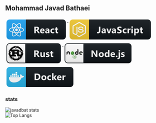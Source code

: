 ## Mohammad Javad Bathaei

<p align="left">
    <a href="#">
    <img src="images/stack/frameworks/react.svg" alt="react" style="vertical-align:top; margin:6px 4px">
  </a>
    <a href="#">
    <img src="images/stack/languages/js.svg" alt="js" style="vertical-align:top; margin:6px 4px">
  </a>
    <a href="#">
    <img src="images/stack/languages/rust.svg" alt="rust" style="vertical-align:top; margin:6px 4px">
  </a>
      <a href="#">
    <img src="images/stack/frameworks/nodejs.svg" alt="nodejs" style="vertical-align:top; margin:6px 4px">
  </a>
    <a href="#">
    <img src="images/stack/tools/docker.svg" alt="docker" style="vertical-align:top; margin:6px 4px">
  </a>
</p>

### stats

![javadbat stats](https://github-readme-stats.vercel.app/api?username=javadbat&show_icons=true&theme=transparent)  
![Top Langs](https://github-readme-stats.vercel.app/api/top-langs/?username=javadbat&layout=compact)

